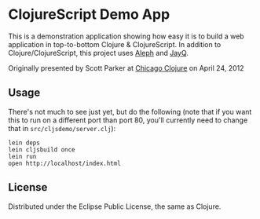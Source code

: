 # ClojureScript Demo App

This is a demonstration application showing how easy it is to build a web application in top-to-bottom Clojure & ClojureScript. In addition to Clojure/ClojureScript, this project uses [Aleph](https://github.com/ztellman/aleph) and [JayQ](https://github.com/ibdknox/jayq).

Originally presented by Scott Parker at [Chicago Clojure](http://www.meetup.com/ChicagoClj/) on April 24, 2012

## Usage

There's not much to see just yet, but do the following (note that if you want this to run on a different port than port 80, you'll currently need to change that in `src/cljsdemo/server.clj`):

```
lein deps
lein cljsbuild once
lein run
open http://localhost/index.html
```

## License

Distributed under the Eclipse Public License, the same as Clojure.
